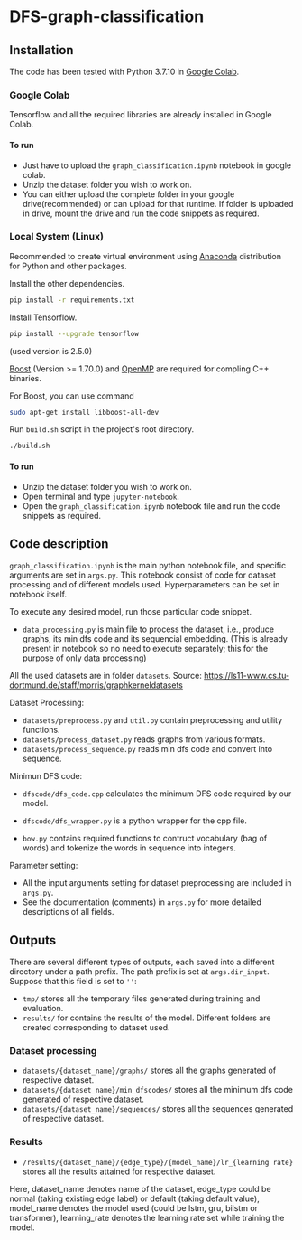 # DFS-graph-classification

## Installation

The code has been tested with Python 3.7.10 in [Google Colab](https://colab.research.google.com/notebooks/intro.ipynb?utm_source=scs-index).

### Google Colab 

Tensorflow and all the required libraries are already installed in Google Colab.

#### To run

- Just have to upload the `graph_classification.ipynb` notebook in google colab.
- Unzip the dataset folder you wish to work on.
- You can either upload the complete folder in your google drive(recommended) or can upload for that runtime.
If folder is uploaded in drive, mount the drive and run the code snippets as required. 

### Local System (Linux)

Recommended to create virtual environment using [Anaconda](https://www.anaconda.com/distribution/) distribution for Python and other packages.

Install the other dependencies.

```bash
pip install -r requirements.txt
```

Install Tensorflow. 

```bash
pip install --upgrade tensorflow
```

(used version is 2.5.0)

[Boost](https://www.boost.org/) (Version >= 1.70.0) and [OpenMP](https://www.openmp.org/) are required for compling C++ binaries. 

For Boost, you can use command

```bash
sudo apt-get install libboost-all-dev 
```

Run `build.sh` script in the project's root directory.

```bash
./build.sh
```

#### To run

- Unzip the dataset folder you wish to work on.
- Open terminal and type `jupyter-notebook`.
- Open the `graph_classification.ipynb` notebook file and run the code snippets as required.


## Code description

`graph_classification.ipynb` is the main python notebook file, and specific arguments are set in `args.py`.
This notebook consist of code for dataset processing and of different models used. Hyperparameters can be set in notebook itself. 

To execute any desired model, run those particular code snippet.

- `data_processing.py` is main file to process the dataset, i.e., produce graphs, its min dfs code and its sequencial embedding. (This is already present in notebook so no need to execute separately; this for the purpose of only data processing)

All the used datasets are in folder `datasets`.
Source: https://ls11-www.cs.tu-dortmund.de/staff/morris/graphkerneldatasets

Dataset Processing:

- `datasets/preprocess.py` and `util.py` contain preprocessing and utility functions.
- `datasets/process_dataset.py` reads graphs from various formats.
- `datasets/process_sequence.py` reads min dfs code and convert into sequence.


Minimun DFS code:

- `dfscode/dfs_code.cpp` calculates the minimum DFS code required by our model.
- `dfscode/dfs_wrapper.py` is a python wrapper for the cpp file.


- `bow.py` contains required functions to contruct vocabulary (bag of words) and tokenize the words in sequence into integers.


Parameter setting:

- All the input arguments setting for dataset preprocessing are included in `args.py`.
- See the documentation (comments) in `args.py` for more detailed descriptions of all fields.



## Outputs

There are several different types of outputs, each saved into a different directory under a path prefix. The path prefix is set at `args.dir_input`. Suppose that this field is set to `''`:


- `tmp/` stores all the temporary files generated during training and evaluation.
- `results/` for contains the results of the model. Different folders are created corresponding to dataset used. 

### Dataset processing
- `datasets/{dataset_name}/graphs/` stores all the graphs generated of respective dataset.
- `datasets/{dataset_name}/min_dfscodes/` stores all the minimum dfs code generated of respective dataset.
- `datasets/{dataset_name}/sequences/` stores all the sequences generated of respective dataset.
 
### Results
- `/results/{dataset_name}/{edge_type}/{model_name}/lr_{learning rate}` stores all the results attained for respective dataset. 

Here, dataset_name denotes name of the dataset, edge_type could be normal (taking existing edge label) or default (taking default value), model_name denotes the model used (could be lstm, gru, bilstm or transformer), learning_rate denotes the learning rate set while training the model.

